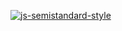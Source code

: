 [![js-semistandard-style](https://raw.githubusercontent.com/standard/semistandard/master/badge.svg)](https://github.com/standard/semistandard)
